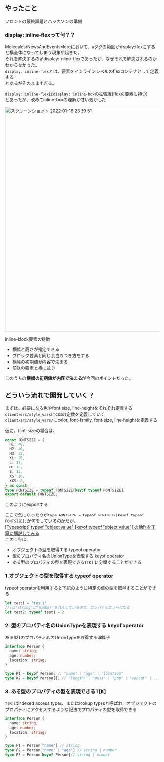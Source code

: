 ## やったこと
フロントの最終課題とハッカソンの準備  

### display: inline-flexって何？？
Molecules/NewsAndEventsMoreにおいて、`a`タグの範囲がdisplay:flexにすると横全体になってしまう現象が起きた。  
それを解決するのがdisplay: inline-flexであったが、なぜそれで解決されるのかわからなかった。  
`display: inline-flex`とは、要素をインラインレベルのflexコンテナとして定義する  
とあるがそのまますぎる。  

`display: inline-flex`は`display: inline-box`の拡張版(flexの要素も持つ)  
とあったが、改めてinline-boxの理解が甘い気がした  

<img width="733" alt="スクリーンショット 2022-01-16 23 29 51" src="https://user-images.githubusercontent.com/78260526/149664147-df72c7dd-9a9e-4668-ae27-81546af1fb37.png">

inline-block要素の特徴
- 横幅と高さが指定できる
- ブロック要素と同じ余白のつき方をする
- 横幅の初期値が内容で決まる
- 前後の要素と横に並ぶ

このうちの**横幅の初期値が内容で決まる**が今回のポイントだった。  

## どういう流れで開発していく？

まずは、必要になる色やfont-size, line-heightをそれぞれ定義する  
`client/src/style_vars`にcssの定数を定義していく  
`client/src/style_vars/`にcolor, font-family, font-size, line-heightを定義する  

仮に、font-sizeの場合は、  
```ts
const FONTSIZE = {
  H1: 48,
  H2: 40,
  H3: 32,
  XL: 25,
  L: 18,
  M: 16,
  S: 12,
  XS: 10,
  XXS: 8,
} as const;
type FONTSIZE = typeof FONTSIZE[keyof typeof FONTSIZE];
export default FONTSIZE;
```
このようにexportする  

ここで気になったのが`type FONTSIZE = typeof FONTSIZE[keyof typeof FONTSIZE];`が何をしているのかだが、  
[[Typescript] typeof "object value" [keyof typeof "object value"] の動作を丁寧に解説してみる](https://qiita.com/saba_can00/items/bdefb28a1873658cf5d9)  
この１行は、
- オブジェクトの型を取得する typeof operator
- 型のプロパティ名のUnionTypeを表現する keyof operator
- ある型のプロパティの型を表現できる`T[K]`
に分類することができる  

### 1.オブジェクトの型を取得する typeof operator
typeof operatorを利用すると下記のように特定の値の型を取得することができる  
```ts
let test1 = 'test1'
//↓は'string'に'number'を代入しているので、コンパイルエラーになる
let test2: typeof test1 = 2 
```

### 2. 型のプロパティ名のUnionTypeを表現する keyof operator
ある型Tのプロパティ名のUnionTypeを取得する演算子  
```ts
interface Person {
  name: string;
  age: number;
  location: string;
}

type K1 = keyof Person; // "name" | "age" | "location"
type K2 = keyof Person[]; // "length" | "push" | "pop" | "concat" | ...
```

### 3. ある型のプロパティの型を表現できるT[K]
`T[K]`はindexed access types、またはlookup typesと呼ばれ、オブジェクトのプロパティにアクセスするような記法でプロパティの型を取得できる  

```ts
interface Person {
  name: string;
  age: number;
  location: string;
}

type P1 = Person["name"] // string
type P2 = Person["name" | "age"] // string | number
type P3 = Person[keyof Person]// string | number
```
